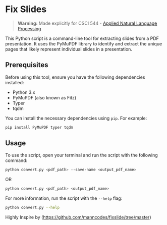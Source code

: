 # Fix Slides

<!-- warning -->
> **Warning:** Made explicitly for CSCI 544 - [Applied Natural Language Processing](https://swabhs.com/f24-csci544-appliednlp/)

This Python script is a command-line tool for extracting slides from a PDF presentation. It uses the PyMuPDF library to identify and extract the unique pages that likely represent individual slides in a presentation.

## Prerequisites

Before using this tool, ensure you have the following dependencies installed:

- Python 3.x
- PyMuPDF (also known as Fitz)
- Typer
- tqdm

You can install the necessary dependencies using `pip`. For example:

```bash
pip install PyMuPDF typer tqdm
```
<!-- Usage
To use the script, open your terminal and run the script with the following command: -->

## Usage

To use the script, open your terminal and run the script with the following command:

```bash
python convert.py <pdf_path> --save-name <output_pdf_name>
```

OR

```bash
python convert.py <pdf_path> <output_pdf_name>
```

For more information, run the script with the `--help` flag:

```bash
python convert.py --help
```


Highly Inspire by (https://github.com/manncodes/fixslide/tree/master)